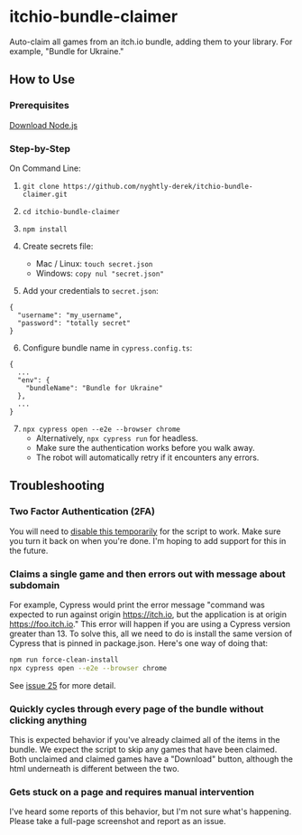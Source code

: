 # itchio-bundle-claimer
Auto-claim all games from an itch.io bundle, adding them to your library. For example, "Bundle for Ukraine."

## How to Use

### Prerequisites
[Download Node.js](https://nodejs.org/en/download/)

### Step-by-Step
On Command Line:

1. `git clone https://github.com/nyghtly-derek/itchio-bundle-claimer.git`

2. `cd itchio-bundle-claimer`

3. `npm install`

4. Create secrets file:
    - Mac / Linux: `touch secret.json`
    - Windows: `copy nul "secret.json"`

5. Add your credentials to `secret.json`:
```
{
  "username": "my_username",
  "password": "totally secret"
}
```

6. Configure bundle name in `cypress.config.ts`:
```
{
  ...
  "env": {
    "bundleName": "Bundle for Ukraine"
  },
  ...
}
```

7. `npx cypress open --e2e --browser chrome`
    - Alternatively, `npx cypress run` for headless.
    - Make sure the authentication works before you walk away.
    - The robot will automatically retry if it encounters any errors.

## Troubleshooting

### Two Factor Authentication (2FA)
You will need to [disable this temporarily](https://itch.io/user/settings/two-factor-auth) for the script to work. Make sure you turn it back on when you're done. I'm hoping to add support for this in the future.

### Claims a single game and then errors out with message about subdomain
For example, Cypress would print the error message "command was expected to run against origin https://itch.io, but the application is at origin https://foo.itch.io." This error will happen if you are using a Cypress version greater than 13. To solve this, all we need to do is install the same version of Cypress that is pinned in package.json. Here's one way of doing that:

```bash
npm run force-clean-install
npx cypress open --e2e --browser chrome
```

See [issue 25](https://github.com/nyghtly-derek/itchio-bundle-claimer/issues/25) for more detail.

### Quickly cycles through every page of the bundle without clicking anything
This is expected behavior if you've already claimed all of the items in the bundle. We expect the script to skip any games that have been claimed. Both unclaimed and claimed games have a "Download" button, although the html underneath is different between the two.

### Gets stuck on a page and requires manual intervention
I've heard some reports of this behavior, but I'm not sure what's happening. Please take a full-page screenshot and report as an issue.
